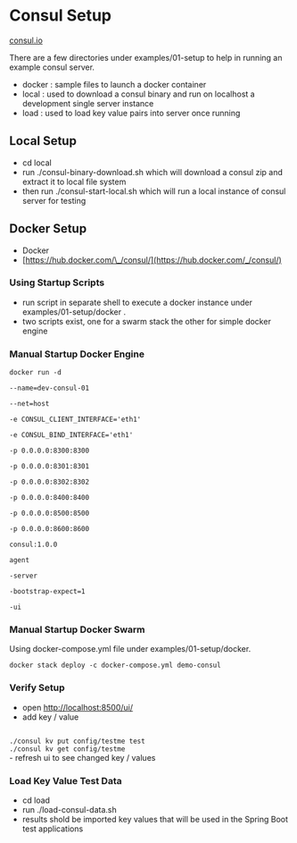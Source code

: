 # Consul Setup

[consul.io](https://www.consul.io)  

There are a few directories under examples/01-setup to help in running an example consul server.

- docker : sample files to launch a docker container
- local  : used to download a consul binary and run on localhost a development single server instance
- load   : used to load key value pairs into server once running

## Local Setup
- cd local
- run ./consul-binary-download.sh which will download a consul zip and extract it to local file system
- then run ./consul-start-local.sh which will run a local instance of consul server for testing

## Docker Setup

- Docker
 - [https://hub.docker.com/\_/consul/](https://hub.docker.com/_/consul/) 

### Using Startup Scripts 
 - run script in separate shell to execute a docker instance under examples/01-setup/docker .
 - two scripts exist, one for a swarm stack the other for simple docker engine

### Manual Startup Docker Engine  
<code>docker run -d \
	--name=dev-consul-01 \
	--net=host \
  	-e CONSUL_CLIENT_INTERFACE='eth1' \
  	-e CONSUL_BIND_INTERFACE='eth1' \
	-p 0.0.0.0:8300:8300 \
	-p 0.0.0.0:8301:8301 \
	-p 0.0.0.0:8302:8302 \
	-p 0.0.0.0:8400:8400 \
	-p 0.0.0.0:8500:8500 \
	-p 0.0.0.0:8600:8600 \
	consul:1.0.0 \
	agent \
	-server \
	-bootstrap-expect=1 \
	-ui
</code>

### Manual Startup Docker Swarm 
Using docker-compose.yml file under examples/01-setup/docker.

<code>docker stack deploy -c docker-compose.yml demo-consul
</code>

### Verify Setup
- open [http://localhost:8500/ui/](http://localhost:8500/ui/)
- add key / value
<code>  
./consul kv put config/testme test  
./consul kv get config/testme
</code>  
- refresh ui to see changed key / values

### Load Key Value Test Data
- cd load
- run ./load-consul-data.sh
- results shold be imported key values that will be used in the Spring Boot test applications


